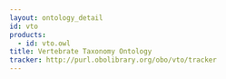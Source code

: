 ```yaml
---
layout: ontology_detail
id: vto
products:
  - id: vto.owl
title: Vertebrate Taxonomy Ontology
tracker: http://purl.obolibrary.org/obo/vto/tracker
---
```


